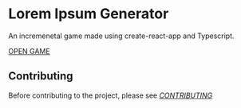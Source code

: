 # Lorem Ipsum Generator

An incremenetal game made using create-react-app and Typescript.

[OPEN GAME](https://gaming-village.github.io/Lorem-Ipsum-Generator/)

## Contributing

Before contributing to the project, please see _[CONTRIBUTING](CONTRIBUTING.md)_